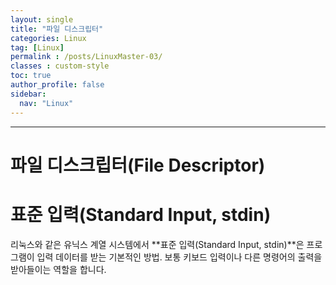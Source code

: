 ```yaml
---
layout: single
title: "파일 디스크립터"
categories: Linux
tag: [Linux]
permalink : /posts/LinuxMaster-03/
classes : custom-style
toc: true
author_profile: false
sidebar:
  nav: "Linux"
---
```


<hr>

# 파일 디스크립터(File Descriptor)


# 표준 입력(Standard Input, stdin)

리눅스와 같은 유닉스 계열 시스템에서 **표준 입력(Standard Input, stdin)**은 프로그램이 입력 데이터를 받는 기본적인 방법. 보통 키보드 입력이나 다른 명령어의 출력을 받아들이는 역할을 합니다.
